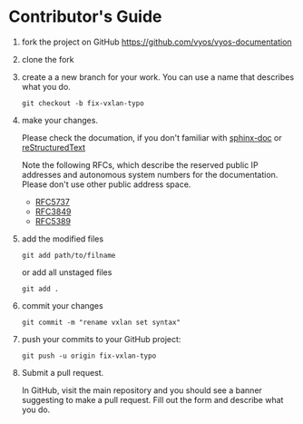 # Contributor's Guide

1. fork the project on GitHub https://github.com/vyos/vyos-documentation
2. clone the fork
3. create a a new branch for your work. You can use a name that describes what you do.
    ```shell
    git checkout -b fix-vxlan-typo
    ```
4. make your changes.

   Please check the documation, if you don't familiar with [sphinx-doc](http://http://www.sphinx-doc.org) or [reStructuredText](http://www.sphinx-doc.org/en/master/usage/restructuredtext/index.html)

   Note the following RFCs, which describe the reserved public IP addresses and autonomous system numbers for the documentation. Please don't use other public address space.

   * [RFC5737](https://tools.ietf.org/html/rfc5737)
   * [RFC3849](https://tools.ietf.org/html/rfc3849)
   * [RFC5389](https://tools.ietf.org/html/rfc5398)



5. add the modified files
    ```shell
    git add path/to/filname
    ```
    or add all unstaged files
    ```shell
    git add .
    ````
6. commit your changes
    ```shell
    git commit -m "rename vxlan set syntax"
    ```
7. push your commits to your GitHub project:

    ```shell
    git push -u origin fix-vxlan-typo
    ```
8.  Submit a pull request.

    In GitHub, visit the main repository and you should see a banner
    suggesting to make a pull request. Fill out the form and describe what you do.